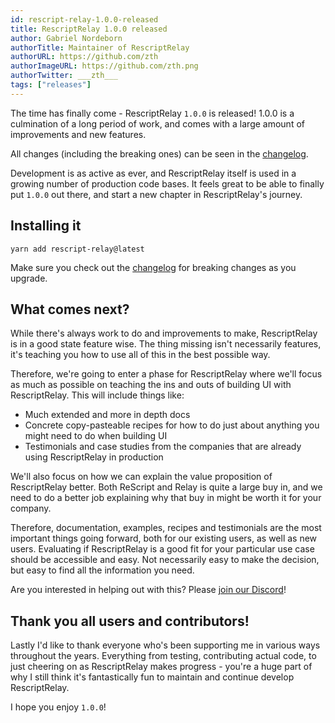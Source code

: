 ```yaml
---
id: rescript-relay-1.0.0-released
title: RescriptRelay 1.0.0 released
author: Gabriel Nordeborn
authorTitle: Maintainer of RescriptRelay
authorURL: https://github.com/zth
authorImageURL: https://github.com/zth.png
authorTwitter: ___zth___
tags: ["releases"]
---
```


The time has finally come - RescriptRelay `1.0.0` is released! 1.0.0 is a culmination of a long period of work, and comes with a large amount of improvements and new features.

All changes (including the breaking ones) can be seen in the [changelog](https://github.com/zth/rescript-relay/blob/master/CHANGELOG.md#100).

Development is as active as ever, and RescriptRelay itself is used in a growing number of production code bases. It feels great to be able to finally put `1.0.0` out there, and start a new chapter in RescriptRelay's journey.

## Installing it

```
yarn add rescript-relay@latest
```

Make sure you check out the [changelog](https://github.com/zth/rescript-relay/blob/master/CHANGELOG.md#100) for breaking changes as you upgrade.

## What comes next?

While there's always work to do and improvements to make, RescriptRelay is in a good state feature wise. The thing missing isn't necessarily features, it's teaching you how to use all of this in the best possible way.

Therefore, we're going to enter a phase for RescriptRelay where we'll focus as much as possible on teaching the ins and outs of building UI with RescriptRelay. This will include things like:

- Much extended and more in depth docs
- Concrete copy-pasteable recipes for how to do just about anything you might need to do when building UI
- Testimonials and case studies from the companies that are already using RescriptRelay in production

We'll also focus on how we can explain the value proposition of RescriptRelay better. Both ReScript and Relay is quite a large buy in, and we need to do a better job explaining why that buy in might be worth it for your company.

Therefore, documentation, examples, recipes and testimonials are the most important things going forward, both for our existing users, as well as new users. Evaluating if RescriptRelay is a good fit for your particular use case should be accessible and easy. Not necessarily easy to make the decision, but easy to find all the information you need.

Are you interested in helping out with this? Please [join our Discord](https://discord.gg/wzj4EN8XDc)!

## Thank you all users and contributors!

Lastly I'd like to thank everyone who's been supporting me in various ways throughout the years. Everything from testing, contributing actual code, to just cheering on as RescriptRelay makes progress - you're a huge part of why I still think it's fantastically fun to maintain and continue develop RescriptRelay.

I hope you enjoy `1.0.0`!
